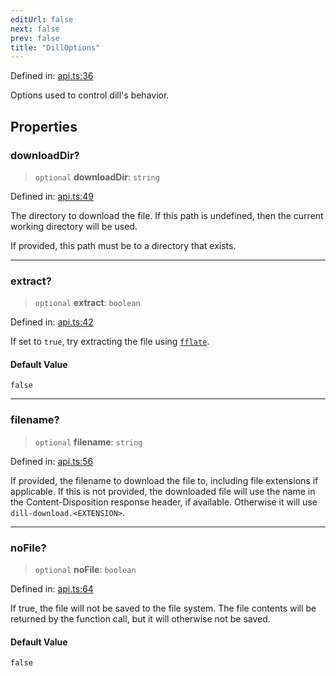```yaml
---
editUrl: false
next: false
prev: false
title: "DillOptions"
---
```


Defined in: [api.ts:36](https://github.com/tylerbutler/tools-monorepo/blob/main/packages/dill/src/api.ts#L36)

Options used to control dill's behavior.

## Properties

### downloadDir?

> `optional` **downloadDir**: `string`

Defined in: [api.ts:49](https://github.com/tylerbutler/tools-monorepo/blob/main/packages/dill/src/api.ts#L49)

The directory to download the file. If this path is undefined, then the current working directory will be used.

If provided, this path must be to a directory that exists.

***

### extract?

> `optional` **extract**: `boolean`

Defined in: [api.ts:42](https://github.com/tylerbutler/tools-monorepo/blob/main/packages/dill/src/api.ts#L42)

If set to `true`, try extracting the file using [`fflate`](https://www.npmjs.com/package/fflate).

#### Default Value

`false`

***

### filename?

> `optional` **filename**: `string`

Defined in: [api.ts:56](https://github.com/tylerbutler/tools-monorepo/blob/main/packages/dill/src/api.ts#L56)

If provided, the filename to download the file to, including file extensions if applicable. If this is not
provided, the downloaded file will use the name in the Content-Disposition response header, if available. Otherwise
it will use `dill-download.<EXTENSION>`.

***

### noFile?

> `optional` **noFile**: `boolean`

Defined in: [api.ts:64](https://github.com/tylerbutler/tools-monorepo/blob/main/packages/dill/src/api.ts#L64)

If true, the file will not be saved to the file system. The file contents will be returned by the function call,
but it will otherwise not be saved.

#### Default Value

`false`
